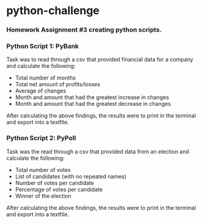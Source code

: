 # python-challenge

### Homework Assignment #3 creating python scripts.

### Python Script 1: PyBank
Task was to read through a csv that provided financial data for a company and calculate the following:
- Total number of months
- Total net amount of profits/losses
- Average of changes 
- Month and amount that had the greatest increase in changes
- Month and amount that had the greatest decrease in changes

After calculating the above findings, the results were to print in the terminal and export into a textfile.


### Python Script 2: PyPoll
Task was the read through a csv that provided data from an election and calculate the following:
- Total number of votes
- List of candidates (with no repeated names)
- Number of votes per candidate
- Percentage of votes per candidate
- Winner of the election

After calculating the above findings, the results were to print in the terminal and export into a textfile.